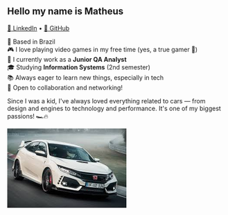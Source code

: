## Hello my name is Matheus

<p>

  <a href="https://www.linkedin.com/feed/?trk=sem-ga_campid.12619604099_asid.149519181115_crid.725790844702_kw.linkedin_d.c_tid.kwd-148086543_n.g_mt.e_geo.9102119">🔗 LinkedIn</a> •
  <a href="https://github.com/MatheusNunes166/MatheusNunes166">🐙 GitHub</a>
</p>



 📍 Based in Brazil  
🎮 I love playing video games in my free time (yes, a true gamer 👾)  
🧪 I currently work as a <strong>Junior QA Analyst</strong>  
 🎓 Studying <strong>Information Systems</strong> (2nd semester)  
 📚 Always eager to learn new things, especially in tech  
 🤝 Open to collaboration and networking!

Since I was a kid, I've always loved everything related to cars — from design and engines to technology and performance. It's one of my biggest passions! 🏎️🔥

![My favorite car](./Civic.jpeg)
